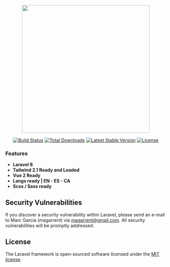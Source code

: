 <p align="center"><a href="https://laravel.com" target="_blank"><img src="https://raw.githubusercontent.com/laravel/art/master/logo-lockup/5%20SVG/2%20CMYK/1%20Full%20Color/laravel-logolockup-cmyk-red.svg" width="400"></a></p>

<p align="center">
<a href="https://travis-ci.org/laravel/framework"><img src="https://travis-ci.org/laravel/framework.svg" alt="Build Status"></a>
<a href="https://packagist.org/packages/laravel/framework"><img src="https://img.shields.io/packagist/dt/laravel/framework" alt="Total Downloads"></a>
<a href="https://packagist.org/packages/laravel/framework"><img src="https://img.shields.io/packagist/v/laravel/framework" alt="Latest Stable Version"></a>
<a href="https://packagist.org/packages/laravel/framework"><img src="https://img.shields.io/packagist/l/laravel/framework" alt="License"></a>
</p>


### Features

- **Laravel 8**
- **Tailwind 2.1 Ready and Loaded**
- **Vue 2 Ready**
- **Langs ready | EN - ES - CA**
- **Scss / Sass ready**

## Security Vulnerabilities

If you discover a security vulnerability within Laravel, please send an e-mail to Marc Garcia (magarrent) via [magarrent@gmail.com](mailto:magarrent@gmail.com). All security vulnerabilities will be promptly addressed.

## License

The Laravel framework is open-sourced software licensed under the [MIT license](https://opensource.org/licenses/MIT).
